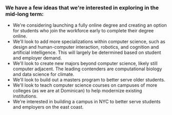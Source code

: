 ### We have a few ideas that we're interested in exploring in the mid-long term:
- We're considering launching a fully online degree and creating an option for students who join the workforce early to complete their degree online.
- We'll look to add more specializations within computer science, such as design and human-computer interaction, robotics, and cognition and artificial intelligence. This will largely be determined based on student and employer demand.
- We'll look to create new majors beyond computer science, likely still computer adjacent. The leading contenders are computational biology and data science for climate.
- We'll look to build out a masters program to better serve older students.
- We'll look to teach computer science courses on campuses of more colleges (as we are at Dominican) to help modernize existing institutions.
- We're interested in building a campus in NYC to better serve students and employers on the east coast.
